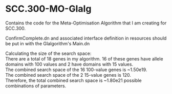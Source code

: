 # SCC.300-MO-GIalg

Contains the code for the Meta-Optimisation Algorithm that I am creating for SCC.300.

ConfirmComplete.dn and associated interface definition in resources should be put in with the GIalgorithm's Main.dn

Calculating the size of the search space:\
There are a total of 18 genes in my algorithm. 16 of these genes have allele domains with 100 values and 2 have domains with 15 values.\
The combined search space of the 16 100-value genes is ~1.50e19.\
The combined search space of the 2 15-value genes is 120.\
Therefore, the total combined search space is ~1.80e21 possible combinations of parameters.
